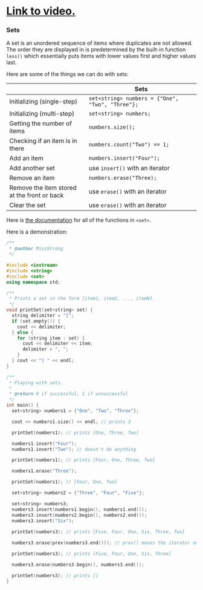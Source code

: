 # [Link to video.](https://www.youtube.com/watch?v=Wm-gmAqBDGk&list=PLVD25niNi0BmyIN50t6sV5ryhTsgFsqJo)

### Sets

A set is an unordered sequence of items where duplicates are not allowed. The order they are displayed in is predetermined by the built-in function `less()` which essentially puts items with lower values first and higher values last.

Here are some of the things we can do with sets:

| | Sets | 
| --- | --- |
| Initializing (single-step) | `set<string> numbers = {"One", "Two", "Three"};` | 
| Initializing (multi-step) | `set<string> numbers;` | 
| Getting the number of items | `numbers.size();` | 
| Checking if an item is in there | `numbers.count("Two") == 1;` | 
| Add an item | `numbers.insert("Four");` | 
| Add another set | use `insert()` with an iterator | 
| Remove an item | `numbers.erase("Three);` | 
| Remove the item stored at the front or back | use `erase()` with an iterator | 
| Clear the set | use `erase()` with an iterator | 

Here is [the documentation](https://en.cppreference.com/w/cpp/container/set) for all of the functions in `<set>`.

Here is a demonstration:

```cpp
/**
 * @author MissStrong
 */

#include <iostream>
#include <string>
#include <set>
using namespace std;

/**
 * Prints a set in the form [item1, item2, ..., itemN].
 */
void printSet(set<string> set) {
  string delimiter = "[";
  if (set.empty()) {
    cout << delimiter;
  } else {
    for (string item : set) {
      cout << delimiter << item;
      delimiter = ", ";
    }
  } cout << "] " << endl;
}

/**
 * Playing with sets.
 *
 * @return 0 if successful, 1 if unsuccessful
 */
int main() {
  set<string> numbers1 = {"One", "Two", "Three"};

  cout << numbers1.size() << endl; // prints 3

  printSet(numbers1); // prints [One, Three, Two] 

  numbers1.insert("Four");
  numbers1.insert("Two"); // doesn't do anything

  printSet(numbers1); // prints [Four, One, Three, Two]

  numbers1.erase("Three");

  printSet(numbers1); // [Four, One, Two] 

  set<string> numbers2 = {"Three", "Four", "Five"};

  set<string> numbers3;
  numbers3.insert(numbers1.begin(), numbers1.end());
  numbers3.insert(numbers2.begin(), numbers2.end());
  numbers3.insert("Six");
  
  printSet(numbers3); // prints [Five, Four, One, Six, Three, Two] 

  numbers3.erase(prev(numbers3.end())); // prev() moves the iterator one spot back since end() goes one spot too far

  printSet(numbers3); // prints [Five, Four, One, Six, Three] 

  numbers3.erase(numbers3.begin(), numbers3.end());

  printSet(numbers3); // prints []
}
```
